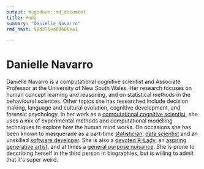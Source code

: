 ```yaml
---
output: hugodown::md_document
title: Home
summary: "Danielle Navarro"
rmd_hash: 98d376ea09608ea1

---
```


Danielle Navarro
================

<a href="mailto:d.navarro@unsw.edu.au"><i class="fas fa-paper-plane"></i></a> <a href="https://twitter.com/djnavarro"><i class="fa fa-twitter"></i></a> <a href="https://github.com/djnavarro"><i class="fab fa-github"></i></a> <a href="https://orcid.djnavarro.net"><i class="fab fa-orcid"></i></a> <a href="https://scholar.djnavarro.net"><i class="fas fa-graduation-cap"></i></a> <a href="https://www.linkedin.com/in/djnavarro/"><i class="fab fa-linkedin"></i></a> <a href="https://www.youtube.com/DanielleNavarro77"><i class="fab fa-youtube"></i></a> <a href="https://education.rstudio.com/trainers/people/navarro+danielle/"><i class="fab fa-r-project"></i></a>

Danielle Navarro is a computational cognitive scientist and Associate Professor at the University of New South Wales. Her research focuses on human concept learning and reasoning, and on statistical methods in the behavioural sciences. Other topics she has researched include decision making, language and cultural evolution, cognitive development, and forensic psychology. In her work as a [computational cognitive scientist](https://scholar.djnavarro.net), she uses a mix of experimental methods and computational modelling techniques to explore how the human mind works. On occasions she has been known to masquerade as a part-time [statistician](https://learningstatisticswithr.com), [data scientist](https://robust-tools.djnavarro.net) and an unskilled [software developer](https://github.com/djnavarro). She is also a [devoted R-Lady](https://rladiessydney.org), an [aspiring generative artist](https://art.djnavarro.net), and at times a [general purpose nuisance](https://twitter.com/djnavarro). She is prone to describing herself in the third person in biographies, but is willing to admit that it's super weird.


